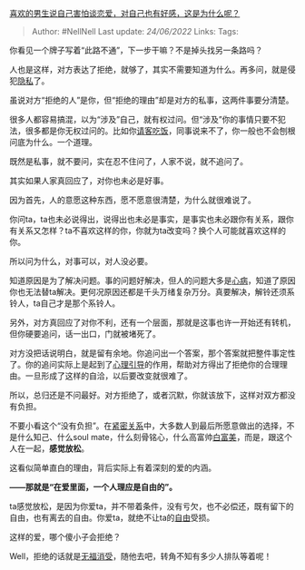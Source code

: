 [喜欢的男生说自己害怕谈恋爱，对自己也有好感，这是为什么呢？](https://www.zhihu.com/question/538437824/answer/2536284600)

>Author: #NellNell 
>Last update: *24/06/2022* 
>Links: 
>Tags: 

你看见一个牌子写着“此路不通”，下一步干嘛？不是掉头找另一条路吗？

人也是这样，对方表达了拒绝，就够了，其实不需要知道为什么。再多问，就是侵犯[隐私](https://www.zhihu.com/search?q=%E9%9A%90%E7%A7%81&search_source=Entity&hybrid_search_source=Entity&hybrid_search_extra=%7B%22sourceType%22%3A%22answer%22%2C%22sourceId%22%3A2536284600%7D)了。

虽说对方“拒绝的人”是你，但“拒绝的理由”却是对方的私事，这两件事要分清楚。

很多人都容易搞混，以为“涉及”自己，就有权过问。但“涉及”你的事情只要不犯法，很多都是你无权过问的。比如你[请客吃饭](https://www.zhihu.com/search?q=%E8%AF%B7%E5%AE%A2%E5%90%83%E9%A5%AD&search_source=Entity&hybrid_search_source=Entity&hybrid_search_extra=%7B%22sourceType%22%3A%22answer%22%2C%22sourceId%22%3A2536284600%7D)，同事说来不了，你一般也不会刨根问底为什么。一个道理。

既然是私事，就不要问，实在忍不住问了，人家不说，就不追问了。

其实如果人家真回应了，对你也未必是好事。

因为首先，人的意愿这种东西，愿不愿意很清楚，为什么就很难说了。

你问ta，ta也未必说得出，说得出也未必是事实，是事实也未必跟你有关系，跟你有关系又怎样？ta不喜欢这样的你，你就为ta改变吗？换个人可能就喜欢这样的你。

所以问为什么，对事可以，对人没必要。

知道原因是为了解决问题。事的问题好解决，但人的问题大多是[心病](https://www.zhihu.com/search?q=%E5%BF%83%E7%97%85&search_source=Entity&hybrid_search_source=Entity&hybrid_search_extra=%7B%22sourceType%22%3A%22answer%22%2C%22sourceId%22%3A2536284600%7D)，知道了原因你也无法替ta解决。更何况原因还都是千头万绪复杂万分。真要解决，解铃还须系铃人，ta自己才是那个系铃人。

另外，对方真回应了对你不利，还有一个层面，那就是这事也许一开始还有转机，但你硬要追问，话一出口，门就被堵死了。

对方没把话说明白，就是留有余地。你追问出一个答案，那个答案就把整件事定性了。你的追问实际上是起到了[心理引导](https://www.zhihu.com/search?q=%E5%BF%83%E7%90%86%E5%BC%95%E5%AF%BC&search_source=Entity&hybrid_search_source=Entity&hybrid_search_extra=%7B%22sourceType%22%3A%22answer%22%2C%22sourceId%22%3A2536284600%7D)的作用，帮助对方得出了拒绝你的合理理由。一旦形成了这样的自洽，以后要改变就很难了。

所以，总归还是不问最好。对方拒绝了，或者沉默，你就该放下，这样对双方都没有负担。

不要小看这个“没有负担”。在[紧密关系](https://www.zhihu.com/search?q=%E7%B4%A7%E5%AF%86%E5%85%B3%E7%B3%BB&search_source=Entity&hybrid_search_source=Entity&hybrid_search_extra=%7B%22sourceType%22%3A%22answer%22%2C%22sourceId%22%3A2536284600%7D)中，大多数人到最后所愿意做出的选择，不是什么知己、什么soul mate，什么刻骨铭心，什么高富帅[白富美](https://www.zhihu.com/search?q=%E7%99%BD%E5%AF%8C%E7%BE%8E&search_source=Entity&hybrid_search_source=Entity&hybrid_search_extra=%7B%22sourceType%22%3A%22answer%22%2C%22sourceId%22%3A2536284600%7D)，而是，跟这个人在一起，**感觉放松**。

这看似简单直白的理由，背后实际上有着深刻的爱的内涵。

**——那就是“在爱里面，一个人理应是自由的”。**

ta感觉放松，是因为你爱ta，并不带着条件，没有亏欠，也不必偿还，既有留下的自由，也有离去的自由。你爱ta，就绝不让ta的[自由](https://www.zhihu.com/search?q=%E8%87%AA%E7%94%B1&search_source=Entity&hybrid_search_source=Entity&hybrid_search_extra=%7B%22sourceType%22%3A%22answer%22%2C%22sourceId%22%3A2536284600%7D)受损。

这样的爱，哪个傻小子会拒绝？

Well，拒绝的话就是[无福消受](https://www.zhihu.com/search?q=%E6%97%A0%E7%A6%8F%E6%B6%88%E5%8F%97&search_source=Entity&hybrid_search_source=Entity&hybrid_search_extra=%7B%22sourceType%22%3A%22answer%22%2C%22sourceId%22%3A2536284600%7D)，随他去吧，转角不知有多少人排队等着呢！